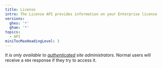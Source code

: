 ```yaml
---
title: License
intro: The License API provides information on your Enterprise license.
versions:
  ghes: '*'
  ghae: '*'
topics:
  - API
miniTocMaxHeadingLevel: 3
---
```


*It is only available to [authenticated](/rest/overview/resources-in-the-rest-api#authentication) site administrators.* Normal users will receive a `404` response if they try to access it.
